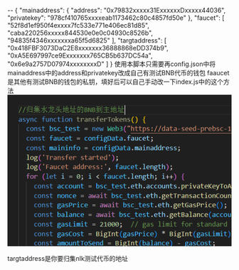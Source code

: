 -- {
    "mainaddress": {
        "address": "0x79832xxxxx31ExxxxxxDxxxxx44036",
        "privatekey": "978cf410765xxxxeab1173462c80c4857fd50e"
    },
    "faucet": [
        "52f8d1ef950f4exxxx7fc533e771e406ec81d85",
        "caba220256xxxxx844530e0e0c04930c8526b",
        "94835f4346xxxxxxxa65f5d6825"
    ],
    "targtaddress": [
        "0x418FBF3073DaC2E8xxxxxxx36888868eDD374b9",
        "0xA5E697997ce9Exxxxxxx765CB5b637DC54a",
        "0x6e9a2757D07974xxxxxxxxD"
    ]
}
使用本脚本只需要再config.json中将mainaddress中的address和privatekey改成自己有测试BNB代币的钱包
faaucet是其他有测试BNB的钱包的私钥，填好后可以自己手动改一下index.js中的这个方法
![alt text](image.png)

targtaddress是你要归集nlk测试代币的地址